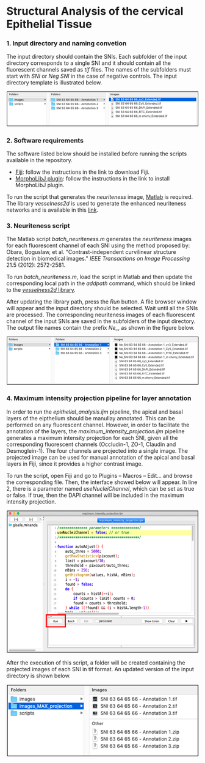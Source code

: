 # Structural Analysis of the cervical Epithelial Tissue


### 1.	Input directory and naming convetion

The input directory should contain the SNIs. Each subfolder of the input directory corresponds to a single SNI and it should contain all the fluorescent channels saved as *tif* files. The names of the subfolders must start with *SNI* or *Neg SNI* in the case of negative controls. The input directory template is illustrated below. 

<a href="url"><img src="img/input_directory.png" height="auto" width="600" ></a>

### 2.	Software requirements

The software listed below should be installed before running the scripts available in the repository. 

* [Fiji](https://fiji.sc): follow the instructions in the link to download Fiji.
* [MorphoLibJ plugin](https://imagej.net/plugins/morpholibj): follow the instructions in the link to install MorphoLibJ plugin.

To run the script that generates the *neuriteness* image, [Matlab](https://se.mathworks.com/products/matlab.html) is required. The library *vesselness2d* is used to generate the enhanced neuriteness networks and is available in this [link](https://github.com/BoguslawObara/vesselness2d).

### 3.	Neuriteness script

The Matlab script *batch_neuriteness.m* generates the *neuriteness* images for each fluorescent channel of each SNI using the method proposed by: Obara, Boguslaw, et al. "Contrast-independent curvilinear structure detection in biomedical images." *IEEE Transactions on Image Processing* 21.5 (2012): 2572-2581.

To run *batch_neuriteness.m*, load the script in Matlab and then update the corresponding local path in the *addpath* command, which should be linked to the [*vesselness2d* library](https://github.com/BoguslawObara/vesselness2d).

After updating the library path, press the *Run* button. A file browser window will appear and the input directory should be selected. Wait until all the SNIs are processed. The corresponding neuriteness images of each fluorescent channel of the input SNIs are saved in the subfolders of the input directory. The output file names contain the prefix *Ne_*, as shown in the figure below.

<a href="url"><img src="img/input_directory_neuriteness.png" height="auto" width="600" ></a>

### 4.	Maximum intensity projection pipeline for layer annotation

In order to run the *epithelial_analysis.ijm* pipeline, the apical and basal layers of the eipthelium should be manullay annotated. This can be performed on any fluorescent channel. However, in order to facilitate the annotation of the layers, the *maximum_intensity_projection.ijm* pipeline generates a maximum intensity projection for each SNI, given all the corresponding fluorescent channels (Occludin-1, ZO-1, Claudin and Desmoglein-1). The four channels are projected into a single image. The projected image can be used for manual annotation of the apical and basal layers in Fiji, since it provides a higher contrast image. 

To run the script, open Fiji and go to Plugins – Macros – Edit... and browse the corresponding file. Then, the interface showed below will appear. In line 2, there is a parameter named *useNucleiChannel*, which can be set as true or false. If true, then the DAPI channel will be included in the maximum intensity projection.

<a href="url"><img src="img/max_intens_proj.png" height="auto" width="600" ></a>

After the execution of this script, a folder will be created containing the projected images of each SNI in tif format. An updated version of the input directory is shown below.

<a href="url"><img src="img/max_proj_folder.png" height="auto" width="600" ></a>



